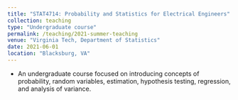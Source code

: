 ```yaml
---
title: "STAT4714: Probability and Statistics for Electrical Engineers"
collection: teaching
type: "Undergraduate course"
permalink: /teaching/2021-summer-teaching
venue: "Virginia Tech, Department of Statistics"
date: 2021-06-01
location: "Blacksburg, VA"
---
```


* An undergraduate course focused on introducing concepts of probability, random variables, estimation, hypothesis testing, regression, and analysis of variance.
<!-- * Course reviews: [Open here](https://weiliu3.github.io/files/STAT_4714_64061_202106_wliu3.pdf) -->
<!-- * This is a very valuable experience for me. Love my students and I learned a lot as well. :) -->



